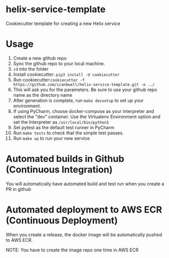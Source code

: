 # helix-service-template
Cookiecutter template for creating a new Helix service

# Usage
1. Create a new github repo
2. Sync the github repo to your local machine.
3. `cd` into the folder
4. Install cookiecutter: `pip3 install -U cookiecutter`
5. Run cookiecutter:`cookiecutter -f https://github.com/icanbwell/helix-service-template.git -o ../`
6. This will ask you for the parameters.  Be sure to use your github repo name as the directory name
7. After generation is complete, run `make devsetup` to set up your environment.
8. If using PyCharm, choose docker-compose as your interpreter and select the "dev" container.  Use the Virtualenv Environment option and set the Interpreter as `/usr/local/bin/python3`
9. Set pytest as the default test runner in PyCharm
10. Run `make tests` to check that the simple test passes.
11. Run `make up` to run your new service


# Automated builds in Github (Continuous Integration)
You will automatically have automated build and test run when you create a PR in github

# Automated deployment to AWS ECR (Continuous Deployment)
When you create a release, the docker image will be automatically pushed to AWS ECR.

NOTE: You have to create the image repo one time in AWS ECR




